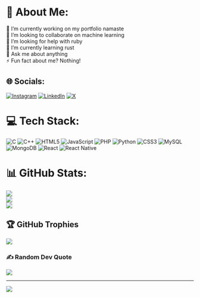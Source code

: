 # 💫 About Me:
🔭 I’m currently working on my portfolio ﻿namaste<br>👯 I’m looking to collaborate on machine learning<br>🤝 I’m looking for help with ruby<br>🌱 I’m currently learning rust<br>💬 Ask me about anything <br>⚡ Fun fact about me? Nothing!


## 🌐 Socials:
[![Instagram](https://img.shields.io/badge/Instagram-%23E4405F.svg?logo=Instagram&logoColor=white)](https://instagram.com/shady.hexon) [![LinkedIn](https://img.shields.io/badge/LinkedIn-%230077B5.svg?logo=linkedin&logoColor=white)](https://linkedin.com/in/satya-priyanshu-behera) [![X](https://img.shields.io/badge/X-black.svg?logo=X&logoColor=white)](https://x.com/SatyaPriyanshu1) 

# 💻 Tech Stack:
![C](https://img.shields.io/badge/c-%2300599C.svg?style=for-the-badge&logo=c&logoColor=white) ![C++](https://img.shields.io/badge/c++-%2300599C.svg?style=for-the-badge&logo=c%2B%2B&logoColor=white) ![HTML5](https://img.shields.io/badge/html5-%23E34F26.svg?style=for-the-badge&logo=html5&logoColor=white) ![JavaScript](https://img.shields.io/badge/javascript-%23323330.svg?style=for-the-badge&logo=javascript&logoColor=%23F7DF1E) ![PHP](https://img.shields.io/badge/php-%23777BB4.svg?style=for-the-badge&logo=php&logoColor=white) ![Python](https://img.shields.io/badge/python-3670A0?style=for-the-badge&logo=python&logoColor=ffdd54) ![CSS3](https://img.shields.io/badge/css3-%231572B6.svg?style=for-the-badge&logo=css3&logoColor=white) ![MySQL](https://img.shields.io/badge/mysql-4479A1.svg?style=for-the-badge&logo=mysql&logoColor=white) ![MongoDB](https://img.shields.io/badge/MongoDB-%234ea94b.svg?style=for-the-badge&logo=mongodb&logoColor=white) ![React](https://img.shields.io/badge/react-%2320232a.svg?style=for-the-badge&logo=react&logoColor=%2361DAFB) ![React Native](https://img.shields.io/badge/react_native-%2320232a.svg?style=for-the-badge&logo=react&logoColor=%2361DAFB)
# 📊 GitHub Stats:
![](https://github-readme-stats.vercel.app/api?username=SatyaPriyanshu&theme=transparent&hide_border=false&include_all_commits=false&count_private=false)<br/>
![](https://github-readme-streak-stats.herokuapp.com/?user=SatyaPriyanshu&theme=transparent&hide_border=false)<br/>
![](https://github-readme-stats.vercel.app/api/top-langs/?username=SatyaPriyanshu&theme=transparent&hide_border=false&include_all_commits=false&count_private=false&layout=compact)

## 🏆 GitHub Trophies
![](https://github-profile-trophy.vercel.app/?username=SatyaPriyanshu&theme=radical&no-frame=false&no-bg=true&margin-w=4)

### ✍️ Random Dev Quote
![](https://quotes-github-readme.vercel.app/api?type=horizontal&theme=radical)

---
[![](https://visitcount.itsvg.in/api?id=SatyaPriyanshu&icon=0&color=0)](https://visitcount.itsvg.in)
